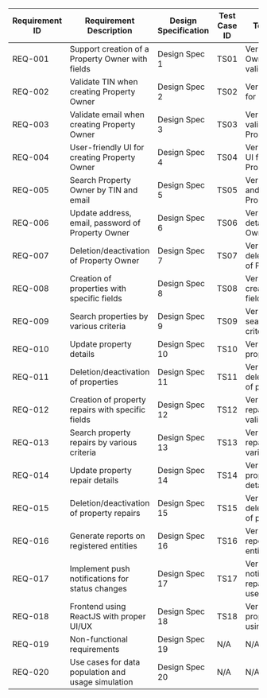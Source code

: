 | **Requirement ID**  | **Requirement Description**                          | **Design Specification** | **Test Case ID** | **Test Description**                                         | **Status**  | **Remarks**              |
|---------------------|------------------------------------------------------|--------------------------|------------------|--------------------------------------------------------------|-------------|--------------------------|
| REQ-001             | Support creation of a Property Owner with fields     | Design Spec 1            | TS01             | Verify Property Owner creation with valid fields             | Not Started |                          |
| REQ-002             | Validate TIN when creating Property Owner            | Design Spec 2            | TS02             | Verify TIN validation for Property Owner                     | Not Started |                          |
| REQ-003             | Validate email when creating Property Owner          | Design Spec 3            | TS03             | Verify email validation for Property Owner                   | Not Started |                          |
| REQ-004             | User-friendly UI for creating Property Owner         | Design Spec 4            | TS04             | Verify user-friendly UI for creating Property Owner          | Not Started |                          |
| REQ-005             | Search Property Owner by TIN and email               | Design Spec 5            | TS05             | Verify search by TIN and email for Property Owner            | Not Started |                          |
| REQ-006             | Update address, email, password of Property Owner    | Design Spec 6            | TS06             | Verify updating details of Property Owner                    | Not Started |                          |
| REQ-007             | Deletion/deactivation of Property Owner              | Design Spec 7            | TS07             | Verify deletion/deactivation of Property Owner               | Not Started |                          |
| REQ-008             | Creation of properties with specific fields          | Design Spec 8            | TS08             | Verify property creation with valid fields                   | Not Started |                          |
| REQ-009             | Search properties by various criteria                | Design Spec 9            | TS09             | Verify property search by various criteria                   | Not Started |                          |
| REQ-010             | Update property details                              | Design Spec 10           | TS10             | Verify updating property details                             | Not Started |                          |
| REQ-011             | Deletion/deactivation of properties                  | Design Spec 11           | TS11             | Verify deletion/deactivation of properties                   | Not Started |                          |
| REQ-012             | Creation of property repairs with specific fields    | Design Spec 12           | TS12             | Verify property repair creation with valid fields            | Not Started |                          |
| REQ-013             | Search property repairs by various criteria          | Design Spec 13           | TS13             | Verify property repair search by various criteria            | Not Started |                          |
| REQ-014             | Update property repair details                       | Design Spec 14           | TS14             | Verify updating property repair details                      | Not Started |                          |
| REQ-015             | Deletion/deactivation of property repairs            | Design Spec 15           | TS15             | Verify deletion/deactivation of property repairs             | Not Started |                          |
| REQ-016             | Generate reports on registered entities              | Design Spec 16           | TS16             | Verify generating reports on registered entities             | Not Started |                          |
| REQ-017             | Implement push notifications for status changes      | Design Spec 17           | TS17             | Verify push notifications for repair status and user changes | Not Started |                          |
| REQ-018             | Frontend using ReactJS with proper UI/UX             | Design Spec 18           | TS18             | Verify frontend property display using ReactJS               | Not Started |                          |
| REQ-019             | Non-functional requirements                          | Design Spec 19           | N/A              | N/A                                                          | N/A         | Coding standards         |
| REQ-020             | Use cases for data population and usage simulation   | Design Spec 20           | N/A              | N/A                                                          | N/A         | Data population/testing  |

